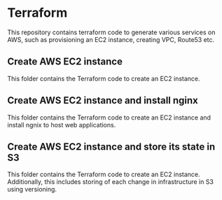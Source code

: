 # Terraform
This repository contains terraform code to generate various services on AWS, such as provisioning an EC2 instance, creating VPC, Route53 etc.
## Create AWS EC2 instance
This folder contains the Terraform code to create an EC2 instance.
## Create AWS EC2 instance and install nginx
This folder contains the Terraform code to create an EC2 instance and install ngnix to host web applications.
## Create AWS EC2 instance and store its state in S3
This folder contains the Terraform code to create an EC2 instance. Additionally, this includes storing of each change in infrastructure in S3 using versioning.
